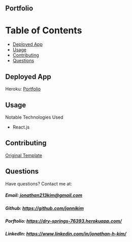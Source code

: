## Portfolio

# Table of Contents
  * [Deployed App](#Deployed-App)
  * [Usage](#Usage)
  * [Contributing](#Contributing)
  * [Questions](#Questions)


## Deployed App
Heroku: [Portfolio](https://dry-springs-76393.herokuapp.com/)

## Usage
Notable Technologies Used
- React.js

## Contributing
[Original Template](https://github.com/rbhatia46/React-Portfolio)


## Questions  
Have questions? Contact me at:
##### Email: jonathan213kim@gmail.com
##### Github: https://github.com/jonnikim
##### Porftolio: https://dry-springs-76393.herokuapp.com/
##### LinkedIn: https://www.linkedin.com/in/jonathan-h-kim/
